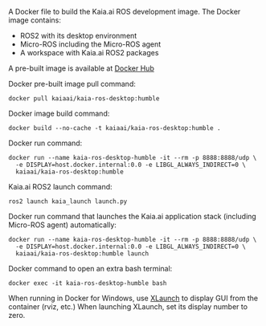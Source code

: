 A Docker file to build the Kaia.ai ROS development image. The Docker image contains:
- ROS2 with its desktop environment
- Micro-ROS including the Micro-ROS agent
- A workspace with Kaia.ai ROS2 packages

A pre-built image is available at [Docker Hub](https://hub.docker.com/r/kaiaai/kaia-ros-desktop)

Docker pre-built image pull command:
```
docker pull kaiaai/kaia-ros-desktop:humble
```

Docker image build command:
```
docker build --no-cache -t kaiaai/kaia-ros-desktop:humble .
```

Docker run command:
```
docker run --name kaia-ros-desktop-humble -it --rm -p 8888:8888/udp \
  -e DISPLAY=host.docker.internal:0.0 -e LIBGL_ALWAYS_INDIRECT=0 \
  kaiaai/kaia-ros-desktop:humble
```

Kaia.ai ROS2 launch command:
```
ros2 launch kaia_launch launch.py
```

Docker run command that launches the Kaia.ai application stack (including Micro-ROS agent) automatically:
```
docker run --name kaia-ros-desktop-humble -it --rm -p 8888:8888/udp \
  -e DISPLAY=host.docker.internal:0.0 -e LIBGL_ALWAYS_INDIRECT=0 \
  kaiaai/kaia-ros-desktop:humble launch
```

Docker command to open an extra bash terminal:
```
docker exec -it kaia-ros-desktop-humble bash
```

When running in Docker for Windows, use [XLaunch](https://sourceforge.net/projects/xming/) to display GUI from the container (rviz, etc.)
When launching XLaunch, set its display number to zero.
